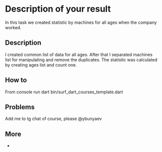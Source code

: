 # Description of your result

In this task we created statistic by machines for all ages when the company worked.

## Description

I created common list of data for all ages. After that I separated machines list for manipulating and remove the duplicates. The statistic was calculated by creating ages list and count one. 

## How to

From console run dart bin/surf_dart_courses_template.dart

## Problems

Add me to tg chat of course, please
@ybunyaev

## More

-

